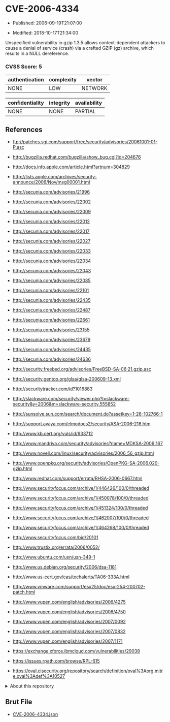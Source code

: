 # CVE-2006-4334

- Published: 2006-09-19T21:07:00

- Modified: 2018-10-17T21:34:00

Unspecified vulnerability in gzip 1.3.5 allows context-dependent attackers to cause a denial of service (crash) via a crafted GZIP (gz) archive, which results in a NULL dereference.

### CVSS Score: **5**

| authentication | complexity | vector |
| --- | --- | --- |
| NONE | LOW | NETWORK |

| confidentiality | integrity | availability |
| --- | --- | --- |
| NONE | NONE | PARTIAL |

## References

* ftp://patches.sgi.com/support/free/security/advisories/20061001-01-P.asc

* http://bugzilla.redhat.com/bugzilla/show_bug.cgi?id=204676

* http://docs.info.apple.com/article.html?artnum=304829

* http://lists.apple.com/archives/security-announce/2006/Nov/msg00001.html

* http://secunia.com/advisories/21996

* http://secunia.com/advisories/22002

* http://secunia.com/advisories/22009

* http://secunia.com/advisories/22012

* http://secunia.com/advisories/22017

* http://secunia.com/advisories/22027

* http://secunia.com/advisories/22033

* http://secunia.com/advisories/22034

* http://secunia.com/advisories/22043

* http://secunia.com/advisories/22085

* http://secunia.com/advisories/22101

* http://secunia.com/advisories/22435

* http://secunia.com/advisories/22487

* http://secunia.com/advisories/22661

* http://secunia.com/advisories/23155

* http://secunia.com/advisories/23679

* http://secunia.com/advisories/24435

* http://secunia.com/advisories/24636

* http://security.freebsd.org/advisories/FreeBSD-SA-06:21.gzip.asc

* http://security.gentoo.org/glsa/glsa-200609-13.xml

* http://securitytracker.com/id?1016883

* http://slackware.com/security/viewer.php?l=slackware-security&y=2006&m=slackware-security.555852

* http://sunsolve.sun.com/search/document.do?assetkey=1-26-102766-1

* http://support.avaya.com/elmodocs2/security/ASA-2006-218.htm

* http://www.kb.cert.org/vuls/id/933712

* http://www.mandriva.com/security/advisories?name=MDKSA-2006:167

* http://www.novell.com/linux/security/advisories/2006_56_gzip.html

* http://www.openpkg.org/security/advisories/OpenPKG-SA-2006.020-gzip.html

* http://www.redhat.com/support/errata/RHSA-2006-0667.html

* http://www.securityfocus.com/archive/1/446426/100/0/threaded

* http://www.securityfocus.com/archive/1/450078/100/0/threaded

* http://www.securityfocus.com/archive/1/451324/100/0/threaded

* http://www.securityfocus.com/archive/1/462007/100/0/threaded

* http://www.securityfocus.com/archive/1/464268/100/0/threaded

* http://www.securityfocus.com/bid/20101

* http://www.trustix.org/errata/2006/0052/

* http://www.ubuntu.com/usn/usn-349-1

* http://www.us.debian.org/security/2006/dsa-1181

* http://www.us-cert.gov/cas/techalerts/TA06-333A.html

* http://www.vmware.com/support/esx25/doc/esx-254-200702-patch.html

* http://www.vupen.com/english/advisories/2006/4275

* http://www.vupen.com/english/advisories/2006/4750

* http://www.vupen.com/english/advisories/2007/0092

* http://www.vupen.com/english/advisories/2007/0832

* http://www.vupen.com/english/advisories/2007/1171

* https://exchange.xforce.ibmcloud.com/vulnerabilities/29038

* https://issues.rpath.com/browse/RPL-615

* https://oval.cisecurity.org/repository/search/definition/oval%3Aorg.mitre.oval%3Adef%3A10527

<details>
<summary>About this repository</summary> 

  This repository is part of the project [Live Hack CVE](https://github.com/Live-Hack-CVE). Main website can be found [www.live-hack.org](https://www.live-hack.org) 
  
  Made by [Sn0wAlice](https://github.com/Sn0wAlice) for the people that care about security and need to have a feed of the latest CVEs. Hope you enjoy it, don't forget to star the repo and follow me on [Twitter](https://twitter.com/Sn0wAlice) and [Github](https://github.com/Sn0wAlice). And that is my [personnal website](https://www.alice-snow.me/)

  - [Home Page](https://github.com/Live-Hack-CVE)
  - [Framework](https://github.com/Live-Hack-CVE/cve-framework)
  - [CVE database](https://github.com/Live-Hack-CVE/full_database)
  - [Changelog](https://github.com/Live-Hack-CVE/Changelog)
</details>

## Brut File

* [CVE-2006-4334.json](https://raw.githubusercontent.com/Live-Hack-CVE/full_database/main/cves/2006/CVE-2006-4334.json)

